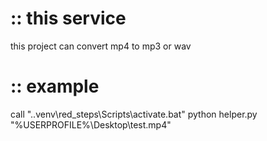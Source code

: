 # :: this service
this project can convert mp4 to mp3 or wav


# :: example
call ".\.venv\red_steps\Scripts\activate.bat"
python helper.py "%USERPROFILE%\Desktop\test.mp4" 